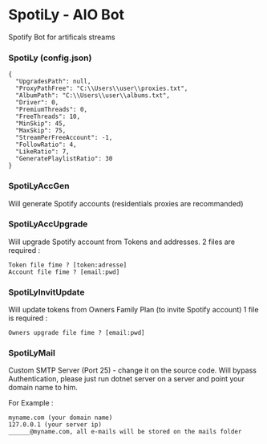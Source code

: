 # SpotiLy - AIO Bot

Spotify Bot for artificals streams

### SpotiLy (config.json) ###

```
{
  "UpgradesPath": null,
  "ProxyPathFree": "C:\\Users\\user\\proxies.txt",
  "AlbumPath": "C:\\Users\\user\\albums.txt",
  "Driver": 0,
  "PremiumThreads": 0,
  "FreeThreads": 10,
  "MinSkip": 45,
  "MaxSkip": 75,
  "StreamPerFreeAccount": -1,
  "FollowRatio": 4,
  "LikeRatio": 7,
  "GeneratePlaylistRatio": 30
}
```

### SpotiLyAccGen ###

Will generate Spotify accounts (residentials proxies are recommanded)

### SpotiLyAccUpgrade ###

Will upgrade Spotify account from Tokens and addresses.
2 files are required :

```
Token file fime ? [token:adresse]
Account file fime ? [email:pwd]
```

### SpotiLyInvitUpdate ###

Will update tokens from Owners Family Plan (to invite Spotify account)
1 file is required :

```
Owners upgrade file fime ? [email:pwd]
```

### SpotiLyMail ###

Custom SMTP Server (Port 25) - change it on the source code.
Will bypass Authentication, please just run dotnet server on a server and point your domain name to him.

For Example :

```
myname.com (your domain name)
127.0.0.1 (your server ip)
______@myname.com, all e-mails will be stored on the mails folder
```
